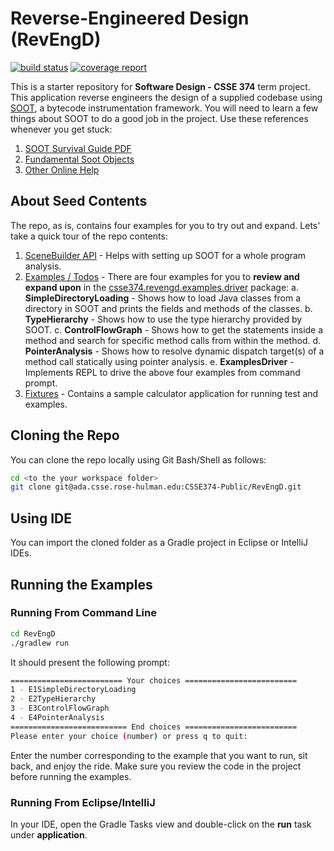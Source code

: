 # Reverse-Engineered Design (RevEngD)

[![build status](https://ada.csse.rose-hulman.edu/CSSE374-Public/RevEngD/badges/master/build.svg)](https://ada.csse.rose-hulman.edu/CSSE374-Public/RevEngD/commits/master)
[![coverage report](https://ada.csse.rose-hulman.edu/CSSE374-Public/RevEngD/badges/master/coverage.svg)](https://ada.csse.rose-hulman.edu/CSSE374-Public/RevEngD/commits/master)

This is a starter repository for **Software Design - CSSE 374** term project. This application reverse engineers the design of a supplied codebase using [SOOT](https://github.com/Sable/soot), a bytecode instrumentation framework. You will need to learn a few things about SOOT to do a good job in the project. Use these references whenever you get stuck:
1. [SOOT Survival Guide PDF](http://www.brics.dk/SootGuide/sootsurvivorsguide.pdf)
2. [Fundamental Soot Objects](https://github.com/Sable/soot/wiki/Fundamental-Soot-objects)
3. [Other Online Help](https://github.com/Sable/soot/wiki/Getting-help)

## About Seed Contents
The repo, as is, contains four examples for you to try out and expand. Lets' take a quick tour of the repo contents:

1. [SceneBuilder API](/src/main/java/csse374/revengd/soot/SceneBuilder.java) - Helps with setting up SOOT for a whole program analysis.
2. [Examples / Todos](/src/main/java/csse374/revengd/examples/driver)  - There are four examples for you to **review and expand upon** in the [csse374.revengd.examples.driver](/src/main/java/csse374/revengd/examples/driver) package:
  a. **SimpleDirectoryLoading** - Shows how to load Java classes from a directory in SOOT and prints the fields and methods of the classes.
  b. **TypeHierarchy** - Shows how to use the type hierarchy provided by SOOT.
  c. **ControlFlowGraph** - Shows how to get the statements inside a method and search for specific method calls from within the method.
  d. **PointerAnalysis** - Shows how to resolve dynamic dispatch target(s) of a method call statically using pointer analysis. 
  e. **ExamplesDriver** - Implements REPL to drive the above four examples from command prompt.
3. [Fixtures](/src/main/java/csse374/revengd/examples/fixtures) - Contains a sample calculator application for running test and examples.


## Cloning the Repo
You can clone the repo locally using Git Bash/Shell as follows:
```bash
cd <to the your workspace folder>
git clone git@ada.csse.rose-hulman.edu:CSSE374-Public/RevEngD.git
```

## Using IDE
You can import the cloned folder as a Gradle project in Eclipse or IntelliJ IDEs.

## Running the Examples
### Running From Command Line
```bash
cd RevEngD
./gradlew run
```
It should present the following prompt:
```bash
========================= Your choices ========================= 
1 - E1SimpleDirectoryLoading
2 - E2TypeHierarchy
3 - E3ControlFlowGraph
4 - E4PointerAnalysis
========================== End choices ========================= 
Please enter your choice (number) or press q to quit: 
```
Enter the number corresponding to the example that you want to run, sit back, and enjoy the ride. Make sure you review the code in the project before running the examples. 

### Running From Eclipse/IntelliJ
In your IDE, open the Gradle Tasks view and double-click on the **run** task under **application**. 

